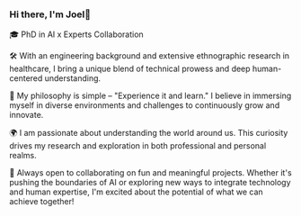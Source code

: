 
### Hi there, I'm Joel👋

🎓 PhD in AI x Experts Collaboration

🛠 With an engineering background and extensive ethnographic research in healthcare, I bring a unique blend of technical prowess and deep human-centered understanding.

🚀 My philosophy is simple – "Experience it and learn." I believe in immersing myself in diverse environments and challenges to continuously grow and innovate.

🌍 I am passionate about understanding the world around us. This curiosity drives my research and exploration in both professional and personal realms.

🤝 Always open to collaborating on fun and meaningful projects. Whether it's pushing the boundaries of AI or exploring new ways to integrate technology and human expertise, I'm excited about the potential of what we can achieve together!
